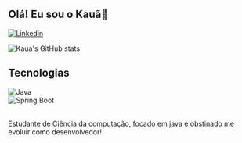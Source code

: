 ## Olá! Eu sou o Kauã👋

[![Linkedin](https://img.shields.io/badge/LinkedIn-0077B5?style=for-the-badge&logo=linkedin&logoColor=white)](www.linkedin.com/in/kauadeliz)

![Kaua's GitHub stats](https://github-readme-stats.vercel.app/api?username=KauaLiz&show_icons=true&theme=dracula)

## Tecnologias

<div> <img alt="Java" src="https://img.shields.io/badge/Java-ED8B00?style=for-the-badge&logo=openjdk&logoColor=white"></div>
<div> <img alt="Spring Boot" src="https://img.shields.io/badge/Spring-6DB33F?style=for-the-badge&logo=spring&logoColor=white"></div>
<br>

          

Estudante de Ciência da computação, focado em java e obstinado me evoluir como desenvolvedor!

